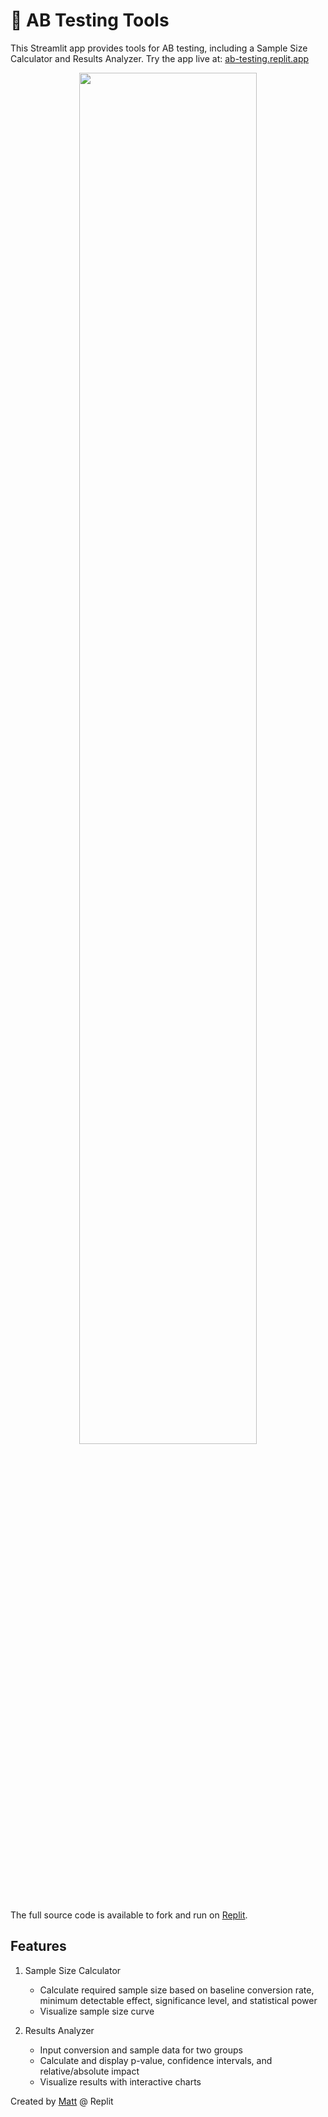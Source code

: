 # 🧪 AB Testing Tools

This Streamlit app provides tools for AB testing, including a Sample Size Calculator and Results Analyzer. Try the app live at: [ab-testing.replit.app](https://ab-testing.replit.app)

<div align="center">
  <img src="https://github.com/user-attachments/assets/430fd1fd-5cb3-4a0b-9b64-bc8971a46a27" width="75%"/>
</div>

The full source code is available to fork and run on [Replit](https://replit.com/@matt/Streamlit-AB-Testing?v=1). 

## Features

1. Sample Size Calculator
   - Calculate required sample size based on baseline conversion rate, minimum detectable effect, significance level, and statistical power
   - Visualize sample size curve

2. Results Analyzer
   - Input conversion and sample data for two groups
   - Calculate and display p-value, confidence intervals, and relative/absolute impact
   - Visualize results with interactive charts

Created by [Matt](https://x.com/mattppal) @ Replit
